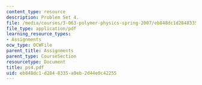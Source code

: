 ```yaml
---
content_type: resource
description: Problem Set 4.
file: /media/courses/3-063-polymer-physics-spring-2007/eb848dc1d2848335a9eb2d44e0c42255_ps4.pdf
file_type: application/pdf
learning_resource_types:
- Assignments
ocw_type: OCWFile
parent_title: Assignments
parent_type: CourseSection
resourcetype: Document
title: ps4.pdf
uid: eb848dc1-d284-8335-a9eb-2d44e0c42255
---
```

